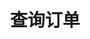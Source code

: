 ---
title: 查询订单
position_number: 5
type: get
description: /v1/future-u/trade/order/list
parameters:
  - name: clientOrderId
    type: String
    mandatory: false
    default: N/A
    description: 自定义订单id
    ranges:
  - name: page
    type: integer
    mandatory: false
    default: 1
    description: 页码
    ranges:
  - name: size
    type: integer
    mandatory: false
    default: 10
    description: 单页数
    ranges:
  - name: startTime
    type: integer
    mandatory: false
    default: N/A
    description: 开始时间
    ranges:
  - name: endTime
    type: integer
    mandatory: false
    default: N/A
    description: 结束时间
    ranges:
  - name: state
    type: string
    mandatory: false
    default: NEW
    description: >-
      订单状态
      NEW：新建订单（未成交）；PARTIALLY_FILLED：部分成交；FILLED：全部成交；CANCELED：用户撤销；REJECTED：下单失败；EXPIRED：已过期；UNFINISHED：未完成；HISTORY：（历史）
    ranges:
  - name: symbol
    type: string
    mandatory: false
    default: N/A
    description: 交易对
    ranges:
content_markdown: |-

              #### **限流规则**

              200/s/apikey
left_code_blocks:
  - code_block: "public void getMarketConfig() {\r\n\tString text = HttpUtil.get(URL + \"/data/api/v1/future-u/trade/getMarketConfig\");\r\n\tSystem.out.println(text);\r\n}"
    title: Java
    language: java
right_code_blocks:
  - code_block: |-
      {
        "msgInfo": {
          "code": "",
          "msg": ""
        },
        "msg": "",
        "data": {
          "items": [
            {
              "clientOrderId": "", //自定义订单id
              "avgPrice": 0, //成交均价
              "closePosition": false, //是否条件全平仓
              "closeProfit": 0, //平仓盈亏
              "createdTime": 0, //创建时间
              "executedQty": 0, //已成交数量（张）
              "forceClose": false, //是否是全平订单
              "marginFrozen": 0, //占用保证金
              "orderId": 0, //订单id
              "orderSide": "", //买卖方向
              "orderType": "", //订单类型
              "origQty": 0, //数量（张）
              "positionSide": "", //持仓方向
              "price": 0, //委托价格
              "sourceId": 0, //条件触发id
              "state": "", //订单状态 NEW：新建订单（未成交）；PARTIALLY_FILLED：部分成交；PARTIALLY_CANCELED：部分撤销；FILLED：全部成交；CANCELED：已撤销；REJECTED：下单失败；EXPIRED：已过期
              "symbol": "", //交易对
              "timeInForce": "", //有效类型
              "triggerProfitPrice": 0, //止盈触发价
              "triggerStopPrice": 0 //止损触发价
            }
          ],
          "page": 0,
          "ps": 0,
          "total": 0
        },
        "code": 200
      }
    title: Response
    language: json
---